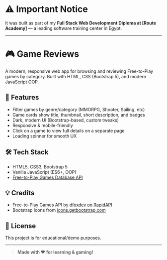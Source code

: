 # ⚠️ Important Notice
It was built as part of my **Full Stack Web Development Diploma at [Route Academy]** — a leading software training center in Egypt.

---

# 🎮 Game Reviews

A modern, responsive web app for browsing and reviewing Free-to-Play games by category. Built with HTML, CSS (Bootstrap 5), and modern JavaScript OOP.

## 🚀 Features

- Filter games by genre/category (MMORPG, Shooter, Sailing, etc)
- Game cards show title, thumbnail, short description, and badges
- Dark, modern UI (Bootstrap-based, custom tweaks)
- Responsive & mobile-friendly
- Click on a game to view full details on a separate page
- Loading spinner for smooth UX

## 🛠️ Tech Stack

- HTML5, CSS3, Bootstrap 5
- Vanilla JavaScript (ES6+, OOP)
- [Free-to-Play Games Database API](https://rapidapi.com/dfoxdev/api/free-to-play-games-database/)

## 💡 Credits

- Free-to-Play Games API by [dfoxdev on RapidAPI](https://rapidapi.com/dfoxdev/api/free-to-play-games-database/)
- Bootstrap Icons from [icons.getbootstrap.com](https://icons.getbootstrap.com/)

## 📃 License

This project is for educational/demo purposes.

---

> **Made with ❤️ for learning & gaming!**


